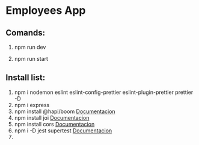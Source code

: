 # Employees App

## Comands:

1. npm run dev

2. npm run start


## Install list:

1. npm i nodemon eslint eslint-config-prettier eslint-plugin-prettier prettier -D
2. npm i express
3. npm install @hapi/boom [Documentacion](https://hapi.dev/module/boom/api/?v=9.1.4)
4. npm install joi [Documentacion](https://joi.dev/api/?v=17.6.0)
5. npm install cors [Documentacion](https://expressjs.com/en/resources/middleware/cors.html)
6. npm i -D jest supertest [Documentacion](https://dev.to/franciscomendes10866/testing-express-api-with-jest-and-supertest-3gf)
7.
